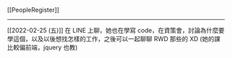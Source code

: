 [[PeopleRegister]]

---

[[2022-02-25 (五)]] 在 LINE 上聊，她也在學寫 code，在資策會，討論為什麼要學這個，以及以後想找怎樣的工作，之後可以一起聊聊 RWD 那些的 XD (她的課比較偏前端，jquery 也教)